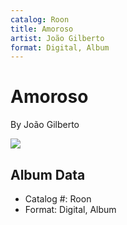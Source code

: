 ```yaml
---
catalog: Roon
title: Amoroso
artist: João Gilberto
format: Digital, Album
---
```


# Amoroso

By João Gilberto

![](../../assets/albumcovers/João_Gilberto-Amoroso.png)

## Album Data

- Catalog #: Roon
- Format: Digital, Album

